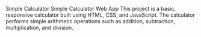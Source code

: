 Simple Calculator
Simple Calculator Web App
This project is a basic, responsive calculator built using HTML, CSS, and JavaScript.
The calculator performs simple arithmetic operations such as addition, subtraction, multiplication, and division.

